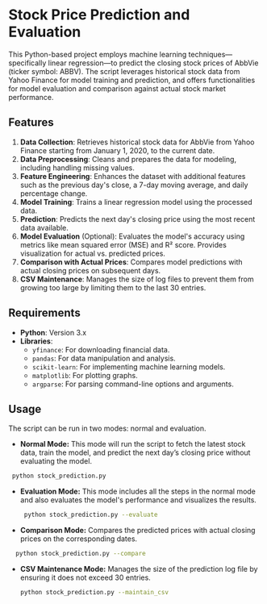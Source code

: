 # Stock Price Prediction and Evaluation

This Python-based project employs machine learning techniques—specifically linear regression—to predict the closing stock prices of AbbVie (ticker symbol: ABBV). The script leverages historical stock data from Yahoo Finance for model training and prediction, and offers functionalities for model evaluation and comparison against actual stock market performance.

## Features

1. **Data Collection**: Retrieves historical stock data for AbbVie from Yahoo Finance starting from January 1, 2020, to the current date.
2. **Data Preprocessing**: Cleans and prepares the data for modeling, including handling missing values.
3. **Feature Engineering**: Enhances the dataset with additional features such as the previous day's close, a 7-day moving average, and daily percentage change.
4. **Model Training**: Trains a linear regression model using the processed data.
5. **Prediction**: Predicts the next day's closing price using the most recent data available.
6. **Model Evaluation** (Optional): Evaluates the model's accuracy using metrics like mean squared error (MSE) and R² score. Provides visualization for actual vs. predicted prices.
7. **Comparison with Actual Prices**: Compares model predictions with actual closing prices on subsequent days.
8. **CSV Maintenance**: Manages the size of log files to prevent them from growing too large by limiting them to the last 30 entries.

## Requirements

- **Python**: Version 3.x
- **Libraries**: 
  - `yfinance`: For downloading financial data.
  - `pandas`: For data manipulation and analysis.
  - `scikit-learn`: For implementing machine learning models.
  - `matplotlib`: For plotting graphs.
  - `argparse`: For parsing command-line options and arguments.

## Usage
The script can be run in two modes: normal and evaluation.
- **Normal Mode:** This mode will run the script to fetch the latest stock data, train the model, and predict the next day’s closing price without evaluating the model. 
 ```bash
  python stock_prediction.py
 ```
- **Evaluation Mode:** This mode includes all the steps in the normal mode and also evaluates the model's performance and visualizes the results. 
  ```bash
   python stock_prediction.py --evaluate
  ```
- **Comparison Mode:** Compares the predicted prices with actual closing prices on the corresponding dates. 
```bash
  python stock_prediction.py --compare
 ```
- **CSV Maintenance Mode:** Manages the size of the prediction log file by ensuring it does not exceed 30 entries.
  ```bash
  python stock_prediction.py --maintain_csv
 ```
